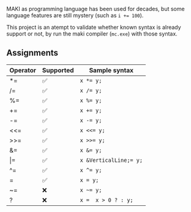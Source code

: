 MAKI as programming language has been used for decades,
but some language features are still mystery (such as `i += 100`).

This project is an atempt to validate whether known syntax is already support or not,
by run the maki compiler (`mc.exe`) with those syntax.

## Assignments
| Operator | Supported | Sample syntax |
| -------- | --------- | ------------- |
| *= | ✅ | `x *= y;` |
| /= | ✅ | `x /= y;` |
| %= | ✅ | `x %= y;` |
| += | ✅ | `x += y;` |
| -= | ✅ | `x -= y;` |
| <<= | ✅ | `x <<= y;` |
| >>= | ✅ | `x >>= y;` |
| &= | ✅ | `x &= y;` |
| &VerticalLine;= | ✅ | `x &VerticalLine;= y;` |
| ^= | ✅ | `x ^= y;` |
| =  | ✅ | `x = y;`  |
| ~= | ❌ | `x ~= y;` |
| ? | ❌ | `x =  x > 0 ? : y;` |